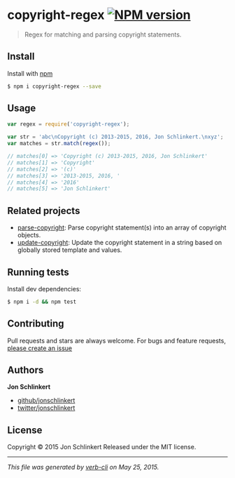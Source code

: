 # copyright-regex [![NPM version](https://badge.fury.io/js/copyright-regex.svg)](http://badge.fury.io/js/copyright-regex)

> Regex for matching and parsing copyright statements.

## Install

Install with [npm](https://www.npmjs.com/)

```sh
$ npm i copyright-regex --save
```

## Usage

```js
var regex = require('copyright-regex');

var str = 'abc\nCopyright (c) 2013-2015, 2016, Jon Schlinkert.\nxyz';
var matches = str.match(regex());

// matches[0] => 'Copyright (c) 2013-2015, 2016, Jon Schlinkert'
// matches[1] => 'Copyright'
// matches[2] => '(c)'
// matches[3] => '2013-2015, 2016, '
// matches[4] => '2016'
// matches[5] => 'Jon Schlinkert'
```

## Related projects

* [parse-copyright](https://github.com/jonschlinkert/parse-copyright): Parse copyright statement(s) into an array of copyright objects.
* [update-copyright](https://github.com/jonschlinkert/update-copyright): Update the copyright statement in a string based on globally stored template and values.

## Running tests

Install dev dependencies:

```sh
$ npm i -d && npm test
```

## Contributing

Pull requests and stars are always welcome. For bugs and feature requests, [please create an issue](https://github.com/regexps/copyright-regex/issues/new)

## Authors

**Jon Schlinkert**

+ [github/jonschlinkert](https://github.com/jonschlinkert)
+ [twitter/jonschlinkert](http://twitter.com/jonschlinkert)

## License

Copyright © 2015 Jon Schlinkert
Released under the MIT license.

***

_This file was generated by [verb-cli](https://github.com/assemble/verb-cli) on May 25, 2015._